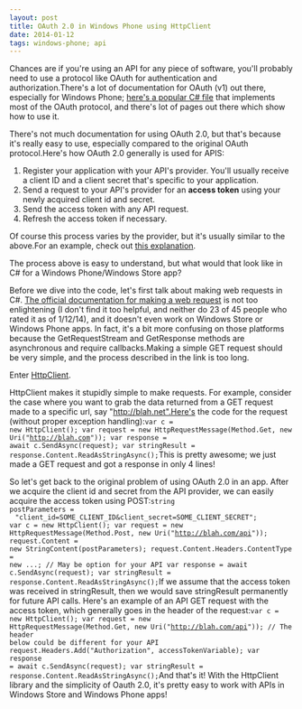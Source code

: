 ```yaml
---
layout: post
title: OAuth 2.0 in Windows Phone using HttpClient
date: 2014-01-12
tags: windows-phone; api
---
```


Chances are if you're using an API for any piece of software, you'll probably need to use a protocol like OAuth for authentication and authorization.There's a lot of documentation for OAuth (v1) out there, especially for Windows Phone; <a href="http://oauth.googlecode.com/svn/code/csharp/OAuthBase.cs">here's a popular C# file</a> that implements most of the OAuth protocol, and there's lot of pages out there which show how to use it.

There's not much documentation for using OAuth 2.0, but that's because it's really easy to use, especially compared to the original OAuth protocol.Here's how OAuth 2.0 generally is used for APIS:<ol><li>Register your application with your API's provider. You'll usually receive a client ID and a client secret that's specific to your application.</li><li>Send a request to your API's provider for an <b>access token</b> using your newly acquired client id and secret.</li><li>Send the access token with any API request.</li><li>Refresh the access token if necessary.</li></ol>Of course this process varies by the provider, but it's usually similar to the above.For an example, check out <a href="https://developers.google.com/accounts/docs/OAuth2">this explanation</a>.

The process above is easy to understand, but what would that look like in C# for a Windows Phone/Windows Store app?

Before we dive into the code, let's first talk about making web requests in C#. <a href="http://msdn.microsoft.com/en-us/library/debx8sh9(v=vs.110).aspx">The official documentation for making a web request</a> is not too enlightening (I don't find it too helpful, and neither do 23 of 45 people who rated it as of 1/12/14), and it doesn't even work on Windows Store or Windows Phone apps. In fact, it's a bit more confusing on those platforms because the GetRequestStream and GetResponse methods are asynchronous and require callbacks.Making a simple GET request should be very simple, and the process described in the link is too long.

Enter <a href="http://msdn.microsoft.com/en-us/library/system.net.http.httpclient(v=vs.110).aspx">HttpClient</a>.

HttpClient makes it stupidly simple to make requests. For example, consider the case where you want to grab the data returned from a GET request made to a specific url, say "http://blah.net".Here's the code for the request (without proper exception handling):<code>var c = new HttpClient();
var request = new HttpRequestMessage(Method.Get, new Uri("http://blah.com"));
var response = await c.SendAsync(request);
var stringResult = response.Content.ReadAsStringAsync();</code>This is pretty awesome; we just made a GET request and got a response in only 4 lines!

So let's get back to the original problem of using OAuth 2.0 in an app. After we acquire the client id and secret from the API provider, we can easily acquire the access token using POST:<code>string postParameters = <span style="margin-left:10px">"client_id=SOME_CLIENT_ID&client_secret=SOME_CLIENT_SECRET";</span>
var c = new HttpClient();
var request = new HttpRequestMessage(Method.Post, new Uri("http://blah.com/api"));
request.Content = new StringContent(postParameters);
request.Content.Headers.ContentType = new ...; // May be option for your API
var response = await c.SendAsync(request);
var stringResult = response.Content.ReadAsStringAsync();</code>If we assume that the access token was received in stringResult, then we would save stringResult permanently for future API calls. Here's an example of an API GET request with the access token, which generally goes in the header of the request:<code>var c = new HttpClient();
var request = new HttpRequestMessage(Method.Get, new Uri("http://blah.com/api"));
// The header below could be different for your API
request.Headers.Add("Authorization", accessTokenVariable);
var response = await c.SendAsync(request);
var stringResult = response.Content.ReadAsStringAsync();</code>And that's it! With the HttpClient library and the simplicity of Oauth 2.0, it's pretty easy to work with APIs in Windows Store and Windows Phone apps!